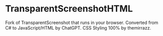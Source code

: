 # TransparentScreenshotHTML
Fork of TransparentScreenshot that runs in your browser.
Converted from C# to JavaScript/HTML by ChatGPT. CSS Styling 100% by themirrazz.